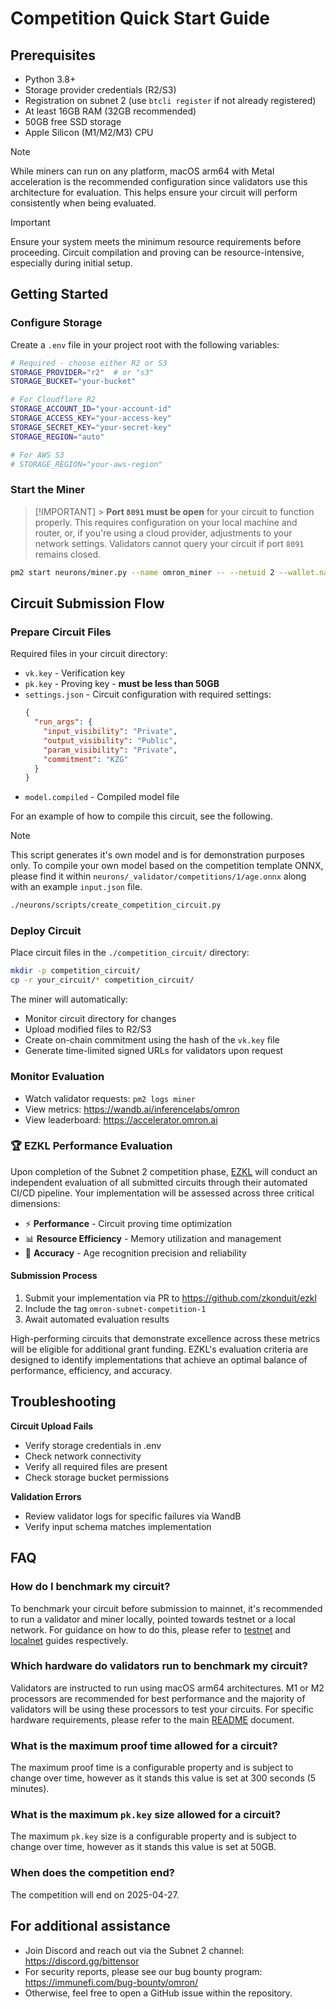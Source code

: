 # Competition Quick Start Guide

## Prerequisites

- Python 3.8+
- Storage provider credentials (R2/S3)
- Registration on subnet 2 (use `btcli register` if not already registered)
- At least 16GB RAM (32GB recommended)
- 50GB free SSD storage
- Apple Silicon (M1/M2/M3) CPU

> [!NOTE]
> While miners can run on any platform, macOS arm64 with Metal acceleration is the recommended configuration since validators use this architecture for evaluation. This helps ensure your circuit will perform consistently when being evaluated.

> [!IMPORTANT]
> Ensure your system meets the minimum resource requirements before proceeding. Circuit compilation and proving can be resource-intensive, especially during initial setup.

## Getting Started

### Configure Storage

Create a `.env` file in your project root with the following variables:

```bash
# Required - choose either R2 or S3
STORAGE_PROVIDER="r2"  # or "s3"
STORAGE_BUCKET="your-bucket"

# For Cloudflare R2
STORAGE_ACCOUNT_ID="your-account-id"
STORAGE_ACCESS_KEY="your-access-key"
STORAGE_SECRET_KEY="your-secret-key"
STORAGE_REGION="auto"

# For AWS S3
# STORAGE_REGION="your-aws-region"
```

### Start the Miner

> [!IMPORTANT] > **Port `8091` must be open** for your circuit to function properly. This requires configuration on your local machine and router, or, if you're using a cloud provider, adjustments to your network settings. Validators cannot query your circuit if port `8091` remains closed.

```bash
pm2 start neurons/miner.py --name omron_miner -- --netuid 2 --wallet.name your_wallet --logging.debug
```

## Circuit Submission Flow

### Prepare Circuit Files

Required files in your circuit directory:

- `vk.key` - Verification key
- `pk.key` - Proving key - **must be less than 50GB**
- `settings.json` - Circuit configuration with required settings:
  ```json
  {
    "run_args": {
      "input_visibility": "Private",
      "output_visibility": "Public",
      "param_visibility": "Private",
      "commitment": "KZG"
    }
  }
  ```
- `model.compiled` - Compiled model file

For an example of how to compile this circuit, see the following.

> [!NOTE]
> This script generates it's own model and is for demonstration purposes only. To compile your own model based on the competition template ONNX, please find it within `neurons/_validator/competitions/1/age.onnx` along with an example `input.json` file.

```bash
./neurons/scripts/create_competition_circuit.py
```

### Deploy Circuit

Place circuit files in the `./competition_circuit/` directory:

```bash
mkdir -p competition_circuit/
cp -r your_circuit/* competition_circuit/
```

The miner will automatically:

- Monitor circuit directory for changes
- Upload modified files to R2/S3
- Create on-chain commitment using the hash of the `vk.key` file
- Generate time-limited signed URLs for validators upon request

### Monitor Evaluation

- Watch validator requests: `pm2 logs miner`
- View metrics: https://wandb.ai/inferencelabs/omron
- View leaderboard: https://accelerator.omron.ai

### 🏆 EZKL Performance Evaluation

Upon completion of the Subnet 2 competition phase, [EZKL](https://ezkl.xyz) will conduct an independent evaluation of all submitted circuits through their automated CI/CD pipeline. Your implementation will be assessed across three critical dimensions:

- ⚡ **Performance** - Circuit proving time optimization
- 📊 **Resource Efficiency** - Memory utilization and management
- 🎯 **Accuracy** - Age recognition precision and reliability

#### Submission Process

1. Submit your implementation via PR to https://github.com/zkonduit/ezkl
2. Include the tag `omron-subnet-competition-1`
3. Await automated evaluation results

High-performing circuits that demonstrate excellence across these metrics will be eligible for additional grant funding. EZKL's evaluation criteria are designed to identify implementations that achieve an optimal balance of performance, efficiency, and accuracy.

## Troubleshooting

**Circuit Upload Fails**

- Verify storage credentials in .env
- Check network connectivity
- Verify all required files are present
- Check storage bucket permissions

**Validation Errors**

- Review validator logs for specific failures via WandB
- Verify input schema matches implementation

## FAQ

### How do I benchmark my circuit?

To benchmark your circuit before submission to mainnet, it's recommended to run a validator and miner locally, pointed towards testnet or a local network. For guidance on how to do this, please refer to [testnet] and [localnet] guides respectively.

### Which hardware do validators run to benchmark my circuit?

Validators are instructed to run using macOS arm64 architectures. M1 or M2 processors are recommended for best performance and the majority of validators will be using these processors to test your circuits.
For specific hardware requirements, please refer to the main [README] document.

### What is the maximum proof time allowed for a circuit?

The maximum proof time is a configurable property and is subject to change over time, however as it stands this value is set at 300 seconds (5 minutes).

### What is the maximum `pk.key` size allowed for a circuit?

The maximum `pk.key` size is a configurable property and is subject to change over time, however as it stands this value is set at 50GB.

### When does the competition end?

The competition will end on 2025-04-27.

## For additional assistance

- Join Discord and reach out via the Subnet 2 channel: https://discord.gg/bittensor
- For security reports, please see our bug bounty program: https://immunefi.com/bug-bounty/omron/
- Otherwise, feel free to open a GitHub issue within the repository.

[testnet]: ../running_on_testnet.md
[localnet]: ../running_on_staging.md
[README]: ../../README.md#minimum-1

